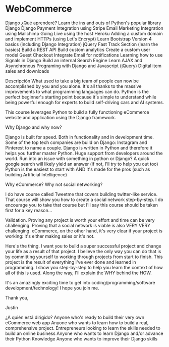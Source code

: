 # WebCommerce
Django
¿Qué aprenderé?
Learn the ins and outs of Python's popular library Django
Django
Payment Integration using Stripe
Email Marketing Integration using Mailchimp
Going Live using the host Heroku
Adding a custom domain and implement HTTPs (using Let's Encrypt)
Learn Bootstrap Version 4 basics (including Django Integration)
jQuery Fast Track Section (learn the basics)
Build a REST API
Build custom analytics
Create a custom user model
Guest Checkout
Integrate Email for notifications
Learning how to use Signals in Django
Build an internal Search Engine
Learn AJAX and Asynchronous Programing with Django and Javascript (jQuery)
Digital item sales and downloads

Descripción
What used to take a big team of people can now be accomplished by you and you alone. It's all thanks to the massive improvements to what programming languages can do. Python is the perfect beginner's starting point because it's simple to understand while being powerful enough for experts to build self-driving cars and AI systems. 

This course leverages Python to build a fully functioning eCommerce website and application using the Django framework. 

Why Django and why now?

Django is built for speed. Both in functionality and in development time. 
Some of the top tech companies are build on Django: Instagram and Pinterest to name a couple.
Django is written in Python and therefore it helps you further master Python. 
Huge support from developers around the world. Run into an issue with something in python or Django? A quick google search will likely yield an answer (if not, I'll try to help you out too)
Python is the easiest to start with AND it's made for the pros (such as building Artificial Intelligence)

Why eCommerce? Why not social networking?

I do have course called Tweetme that covers building twitter-like service. That course will show you how to create a social network step-by-step. I do encourage you to take that course but I'll say this course should be taken first for a key reason...

Validation. Proving any project is worth your effort and time can be very challenging. Proving that a social network is viable is also VERY VERY challenging. eCommerce, on the other hand, it's very clear if your project is working: it's either making sales or it's not. 

Here's the thing. I want you to build a super successful project and change your life as a result of that project. I believe the only way you can do that is by committing yourself to working through projects from start to finish. This project is the result of everything I've ever done and learned in programming. I show you step-by-step to help you learn the context of how all of this is used. Along the way, I'll explain the WHY behind the HOW. 

It's an amazingly exciting time to get into coding/programming/software development/technology! I hope you join me.

Thank you,

Justin

¿A quién está dirigido?
Anyone who's ready to build their very own eCommerce web app
Anyone who wants to learn how to build a real, comprehensive project.
Entrepreneurs looking to learn the skills needed to build an online business
Anyone who wants to learn Django and/or advance their Python Knowledge
Anyone who wants to improve their Django skills
